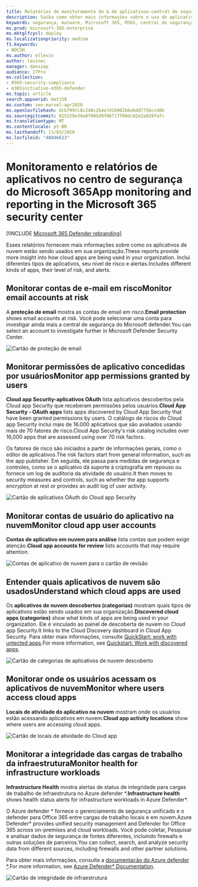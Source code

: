 ```yaml
---
title: Relatórios de monitoramento de & de aplicativos-central de segurança
description: Saiba como obter mais informações sobre o uso do aplicativo na nuvem em sua organização. Inclui diferentes tipos de aplicativos, seu nível de risco e alertas.
keywords: segurança, malware, Microsoft 365, M365, central de segurança, monitor, relatório, aplicativos
ms.prod: microsoft-365-enterprise
ms.mktglfcycl: deploy
ms.localizationpriority: medium
f1.keywords:
- NOCSH
ms.author: ellevin
author: levinec
manager: dansimp
audience: ITPro
ms.collection:
- M365-security-compliance
- m365initiative-m365-defender
ms.topic: article
search.appverid: met150
ms.custom: seo-marvel-apr2020
ms.openlocfilehash: dcb7997c8c248c2b4e7d16902b6ebdd7756ccd0b
ms.sourcegitcommit: 815229e39a0f905d9f06717f00dc82e2a028fa7c
ms.translationtype: MT
ms.contentlocale: pt-BR
ms.lasthandoff: 11/03/2020
ms.locfileid: "48846623"
---
```

# <a name="app-monitoring-and-reporting-in-the-microsoft-365-security-center"></a><span data-ttu-id="00c5b-105">Monitoramento e relatórios de aplicativos no centro de segurança do Microsoft 365</span><span class="sxs-lookup"><span data-stu-id="00c5b-105">App monitoring and reporting in the Microsoft 365 security center</span></span>

[!INCLUDE [Microsoft 365 Defender rebranding](../includes/microsoft-defender.md)]


<span data-ttu-id="00c5b-106">Esses relatórios fornecem mais informações sobre como os aplicativos de nuvem estão sendo usados em sua organização.</span><span class="sxs-lookup"><span data-stu-id="00c5b-106">These reports provide more insight into how cloud apps are being used in your organization.</span></span> <span data-ttu-id="00c5b-107">Inclui diferentes tipos de aplicativos, seu nível de risco e alertas.</span><span class="sxs-lookup"><span data-stu-id="00c5b-107">Includes different kinds of apps, their level of risk, and alerts.</span></span>

## <a name="monitor-email-accounts-at-risk"></a><span data-ttu-id="00c5b-108">Monitorar contas de e-mail em risco</span><span class="sxs-lookup"><span data-stu-id="00c5b-108">Monitor email accounts at risk</span></span>

<span data-ttu-id="00c5b-109">A **proteção de email** mostra as contas de email em risco.</span><span class="sxs-lookup"><span data-stu-id="00c5b-109">**Email protection** shows email accounts at risk.</span></span> <span data-ttu-id="00c5b-110">Você pode selecionar uma conta para investigar ainda mais a central de segurança do Microsoft defender.</span><span class="sxs-lookup"><span data-stu-id="00c5b-110">You can select an account to investigate further in Microsoft Defender Security Center.</span></span>

![Cartão de proteção de email](../../media/email-protection.png)

## <a name="monitor-app-permissions-granted-by-users"></a><span data-ttu-id="00c5b-112">Monitorar permissões de aplicativo concedidas por usuários</span><span class="sxs-lookup"><span data-stu-id="00c5b-112">Monitor app permissions granted by users</span></span>

<span data-ttu-id="00c5b-113">**Cloud app Security-aplicativos OAuth** lista aplicativos descobertos pela Cloud app Security que receberam permissões pelos usuários.</span><span class="sxs-lookup"><span data-stu-id="00c5b-113">**Cloud App Security - OAuth apps** lists apps discovered by Cloud App Security that have been granted permissions by users.</span></span> <span data-ttu-id="00c5b-114">O catálogo de riscos do Cloud app Security inclui mais de 16.000 aplicativos que são avaliados usando mais de 70 fatores de risco.</span><span class="sxs-lookup"><span data-stu-id="00c5b-114">Cloud App Security's risk catalog includes over 16,000 apps that are assessed using over 70 risk factors.</span></span>

<span data-ttu-id="00c5b-115">Os fatores de risco são iniciados a partir de informações gerais, como o editor de aplicativos.</span><span class="sxs-lookup"><span data-stu-id="00c5b-115">The risk factors start from general information, such as the app publisher.</span></span> <span data-ttu-id="00c5b-116">Em seguida, ele passa para medidas de segurança e controles, como se o aplicativo dá suporte à criptografia em repouso ou fornece um log de auditoria da atividade do usuário.</span><span class="sxs-lookup"><span data-stu-id="00c5b-116">It then moves to security measures and controls, such as whether the app supports encryption at rest or provides an audit log of user activity.</span></span>

![Cartão de aplicativos OAuth do Cloud app Security](../../media/cloud-app-security-oauth-apps.png)

## <a name="monitor-cloud-app-user-accounts"></a><span data-ttu-id="00c5b-118">Monitorar contas de usuário do aplicativo na nuvem</span><span class="sxs-lookup"><span data-stu-id="00c5b-118">Monitor cloud app user accounts</span></span>

<span data-ttu-id="00c5b-119">**Contas de aplicativo em nuvem para análise** lista contas que podem exigir atenção.</span><span class="sxs-lookup"><span data-stu-id="00c5b-119">**Cloud app accounts for review** lists accounts that may require attention.</span></span>

![Contas de aplicativo de nuvem para o cartão de revisão](../../media/cloud-app-accounts-for-review.png)

## <a name="understand-which-cloud-apps-are-used"></a><span data-ttu-id="00c5b-121">Entender quais aplicativos de nuvem são usados</span><span class="sxs-lookup"><span data-stu-id="00c5b-121">Understand which cloud apps are used</span></span>

<span data-ttu-id="00c5b-122">Os **aplicativos de nuvem descobertos (categorias)** mostram quais tipos de aplicativos estão sendo usados em sua organização.</span><span class="sxs-lookup"><span data-stu-id="00c5b-122">**Discovered cloud apps (categories)** show what kinds of apps are being used in your organization.</span></span> <span data-ttu-id="00c5b-123">Ele é vinculado ao painel de descoberta de nuvem no Cloud app Security.</span><span class="sxs-lookup"><span data-stu-id="00c5b-123">It links to the Cloud Discovery dashboard in Cloud App Security.</span></span> <span data-ttu-id="00c5b-124">Para obter mais informações, consulte [QuickStart: work with untected apps](https://docs.microsoft.com/cloud-app-security/discovered-apps).</span><span class="sxs-lookup"><span data-stu-id="00c5b-124">For more information, see [Quickstart: Work with discovered apps](https://docs.microsoft.com/cloud-app-security/discovered-apps).</span></span>  

![Cartão de categorias de aplicativos de nuvem descoberto](../../media/discovered-cloud-apps-categories.png)

## <a name="monitor-where-users-access-cloud-apps"></a><span data-ttu-id="00c5b-126">Monitorar onde os usuários acessam os aplicativos de nuvem</span><span class="sxs-lookup"><span data-stu-id="00c5b-126">Monitor where users access cloud apps</span></span>

<span data-ttu-id="00c5b-127">**Locais de atividade do aplicativo na nuvem** mostram onde os usuários estão acessando aplicativos em nuvem.</span><span class="sxs-lookup"><span data-stu-id="00c5b-127">**Cloud app activity locations** show where users are accessing cloud apps.</span></span>

![Cartão de locais de atividade do Cloud app](../../media/cloud-app-activity-locations.png)

## <a name="monitor-health-for-infrastructure-workloads"></a><span data-ttu-id="00c5b-129">Monitorar a integridade das cargas de trabalho da infraestrutura</span><span class="sxs-lookup"><span data-stu-id="00c5b-129">Monitor health for infrastructure workloads</span></span>

<span data-ttu-id="00c5b-130">**Infrastructure Health** mostra alertas de status de integridade para cargas de trabalho de infraestrutura no Azure defender \*.</span><span class="sxs-lookup"><span data-stu-id="00c5b-130">**Infrastructure health** shows health status alerts for infrastructure workloads in Azure Defender\*.</span></span>

<span data-ttu-id="00c5b-131">O Azure defender \* fornece o gerenciamento de segurança unificado e o defender para Office 365 entre cargas de trabalho locais e em nuvem.</span><span class="sxs-lookup"><span data-stu-id="00c5b-131">Azure Defender\* provides unified security management and Defender for Office 365 across on-premises and cloud workloads.</span></span> <span data-ttu-id="00c5b-132">Você pode coletar, Pesquisar e analisar dados de segurança de fontes diferentes, incluindo firewalls e outras soluções de parceiros.</span><span class="sxs-lookup"><span data-stu-id="00c5b-132">You can collect, search, and analyze security data from different sources, including firewalls and other partner solutions.</span></span>

<span data-ttu-id="00c5b-133">Para obter mais informações, consulte a [documentação do Azure defender \*](https://docs.microsoft.com/azure/security-center/).</span><span class="sxs-lookup"><span data-stu-id="00c5b-133">For more information, see [Azure Defender\* Documentation](https://docs.microsoft.com/azure/security-center/).</span></span>

![Cartão de integridade de infraestrutura](../../media/infrastructure-health.png)
